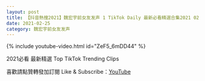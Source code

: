 ```yaml
---
layout: post
title: 【抖音熱搜2021】魏宏宇前女友发声 1 TikTok Daily 最新必看精選合集2021 02 25
date: 2021-02-25
category: 魏宏宇前女友发声
---
```


{% include youtube-video.html id="ZeF5_6mDD44" %}

2021必看 最新精選 Top TikTok Trending Clips

喜歡請點贊轉發加訂閱 Like & Subscribe：[YouTube](https://www.youtube.com/channel/UCAoR7VcanIPd04uEq_GIylA/videos)

